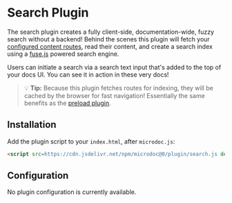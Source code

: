 # Search Plugin

The search plugin creates a fully client-side, documentation-wide, fuzzy search without a backend! Behind the scenes this plugin will fetch your [configured content routes](configuration.md#routes), read their content, and create a search index using a [fuse.js](https://github.com/krisk/Fuse) powered search engine.

Users can initiate a search via a search text input that's added to the top of your docs UI. You can see it in action in these very docs!

> 💡 **Tip:** Because this plugin fetches routes for indexing, they will be cached by the browser for fast navigation! Essentially the same benefits as the [preload plugin](plugins/preload.md).

## Installation

Add the plugin script to your `index.html`, after `microdoc.js`:

```html
<script src=https://cdn.jsdelivr.net/npm/microdoc@0/plugin/search.js defer></script>
```

## Configuration

No plugin configuration is currently available.
